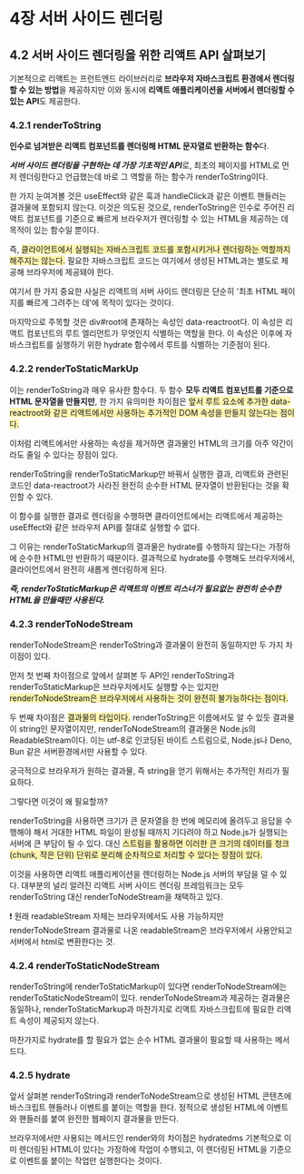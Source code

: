 # **4장 서버 사이드 렌더링**

## 4.2 서버 사이드 렌더링을 위한 리액트 API 살펴보기
기본적으로 리액트는 프런트엔드 라이브러리로 **브라우저 자바스크립트 환경에서 렌더링할 수 있는 방법**을 제공하지만 이와 동시에 **리액트 애플리케이션을 서버에서 렌더링할 수 있는 API**도 제공한다.

### 4.2.1 renderToString

**인수로 넘겨받은 리액트 컴포넌트를 렌더링해 HTML 문자열로 반환하는 함수**다.

***서버 사이드 렌더링을 구현하는 데 가장 기초적인 API***로, 최초의 페이지를 HTML로 먼저 렌더링한다고 언급했는데 바로 그 역할을 하는 함수가 renderToString이다.

한 가지 눈여겨볼 것은 useEffect와 같은 훅과 handleClick과 같은 이벤트 핸들러는 결과물에 포함되지 않는다. 이것은 의도된 것으로, renderToString은 인수로 주어진 리액트 컴포넌트를 기준으로 빠르게 브라우저가 렌더링할 수 있는 HTML을 제공하는 데 목적이 있는 함수일 뿐이다.

즉, <span style="background-color:#fff5b1">클라이언트에서 실행되는 자바스크립트 코드를 포함시키거나 렌더링하는 역할까지 해주지는 않는다.</span> 필요한 자바스크립트 코드는 여기에서 생성된 HTML과는 별도로 제공해 브라우저에 제공돼야 한다.

여기서 한 가지 중요한 사실은 리액트의 서버 사이드 렌더링은 단순히 '최초 HTML 페이지를 빠르게 그려주는 데'에 목적이 있다는 것이다.

마지막으로 주목할 것은 div#root에 존재하는 속성인 data-reactroot다. 이 속성은 리액트 컴포넌트의 루트 엘리먼트가 무엇인지 식별하는 역할을 한다. 이 속성은 이후에 자바스크립트를 실행하기 위한 hydrate 함수에서 루트를 식별하는 기준점이 된다.

### 4.2.2 renderToStaticMarkUp

이는 renderToString과 매우 유사한 함수다. 두 함수 **모두 리액트 컴포넌트를 기준으로 HTML 문자열을 만들지만**, 한 가지 유의미한 차이점은 <span style="background-color:#fff5b1">앞서 루트 요소에 추가한 data-reactroot와 같은 리액트에서만 사용하는 추가적인 DOM 속성을 만들지 않는다는 점이다.</span>

이처럼 리액트에서만 사용하는 속성을 제거하면 결과물인 HTML의 크기를 아주 약간이라도 줄일 수 있다는 장점이 있다.

renderToString을 renderToStaticMarkup만 바꿔서 실행한 결과, 리액트와 관련된 코드인 data-reactroot가 사라진 완전히 순수한 HTML 문자열이 반환된다는 것을 확인할 수 있다.

이 함수를 실행한 결과로 렌더링을 수행하면 클라이언트에서는 리액트에서 제공하는 useEffect와 같은 브라우저 API를 절대로 실행할 수 없다.

그 이유는 renderToStaticMarkup의 결과물은 hydrate를 수행하지 않는다는 가정하에 순수한 HTML만 반환하기 때문이다. 결과적으로 hydrate를 수행해도 브라우저에서, 클라이언트에서 완전히 새롭게 렌더링하게 된다.

***즉, renderToStaticMarkup은 리액트의 이벤트 리스너가 필요없는 완전히 순수한 HTML을 만들때만 사용된다.***

### 4.2.3 renderToNodeStream

renderToNodeStream은 renderToString과 결과물이 완전히 동일하지만 두 가지 차이점이 있다.

먼저 첫 번째 차이점으로 앞에서 살펴본 두 API인 renderToString과 renderToStaticMarkup은 브라우저에서도 실행할 수는 있지만 <span style="background-color:#fff5b1">renderToNodeStream은 브라우저에서 사용하는 것이 완전히 불가능하다는 점이다.</span>

두 번째 차이점은 <span style="background-color:#fff5b1">결과물의 타입이다.</span> renderToString은 이름에서도 알 수 있듯 결과물이 string인 문자열이지만, renderToNodeStream의 결과물은 Node.js의 ReadableStream이다. 이는 utf-8로 인코딩된 바이트 스트림으로, Node.js나 Deno, Bun 같은 서버환경에서만 사용할 수 있다.

궁극적으로 브라우저가 원하는 결과물, 즉 string을 얻기 위해서는 추가적인 처리가 필요하다.

그렇다면 이것이 왜 필요할까?

renderToString을 사용하면 크기가 큰 문자열을 한 번에 메모리에 올려두고 응답을 수행해야 해서 거대한 HTML 파일이 완성될 때까지 기다려야 하고 Node.js가 실행되는 서버에 큰 부담이 될 수 있다. 대신 <span style="background-color:#fff5b1">스트림을 활용하면 이러한 큰 크기의 데이터를 청크(chunk, 작은 단위) 단위로 분리해 순차적으로 처리할 수 있다는 장점이 있다.</span>

이것을 사용하면 리액트 애플리케이션을 렌더링하는 Node.js 서버의 부담을 덜 수 있다. 대부분의 널리 알려진 리액트 서버 사이드 렌더링 프레임워크는 모두 renderToString 대신 renderToNodeStream을 채택하고 있다.

❗️ 원래 readableStream 자체는 브라우저에서도 사용 가능하지만 renderToNodeStream 결과물로 나온 readableStream은 브라우저에서 사용안되고 서버에서 html로 변환한다는 것.

### 4.2.4 renderToStaticNodeStream

renderToString에 renderToStaticMarkup이 있다면 renderToNodeStream에는 renderToStaticNodeStream이 있다. renderToNodeStream과 제공하는 결과물은 동일하나, renderToStaticMarkup과 마찬가지로 리액트 자바스크립트에 필요한 리액트 속성이 제공되지 않는다.

마찬가지로 hydrate를 할 필요가 없는 순수 HTML 결과물이 필요할 때 사용하는 메서드다.

### 4.2.5 hydrate

앞서 살펴본 renderToString과 renderToNodeStream으로 생성된 HTML 콘텐츠에 바스크립트 핸들러나 이벤트를 붙이는 역할을 한다. 정적으로 생성된 HTML에 이벤트와 핸들러를 붙여 완전한 웹페이지 결과물을 만든다.

브라우저에서만 사용되는 메서드인 render와의 차이점은 hydratedms 기본적으로 이미 렌더링된 HTML이 있다는 가정하에 작업이 수행되고, 이 렌더링된 HTML을 기준으로 이벤트를 붙이는 작업만 실행한다는 것이다.